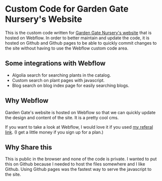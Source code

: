 # Custom Code for Garden Gate Nursery's Website

This is the custom code written for [Garden Gate Nursery's website](https://gardengatetrees.com) that is hosted on Webflow.
In order to better maintain and update the code, it is hosted on Github and Github pages to be able to quickly commit changes to the site without having to use the Webflow custom code area.

## Some integrations with Webflow

- Algolia search for searching plants in the catalog.
- Custom search on plant pages with javascript.
- Blog search on blog index page for easily searching blogs.

## Why Webflow

Garden Gate's website is hosted on Webflow so that we can quickly update the design and content of the site. It is a pretty cool cms.

If you want to take a look at Webflow, I would love it if you used [my referal link](https://webflow.com/?rfsn=3714200.2671db&utm_medium=affiliate). (I  get a little money if you sign up for a plan.)

## Why Share this

This is public in the browser and none of the code is private. I wanted to put this on Github because I needed to host the files somewhere and I like Github. Using Github pages was the fastest way to serve the javascript to the site.
